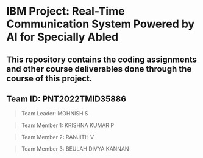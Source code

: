 # IBM Project: Real-Time Communication System Powered by AI for Specially Abled

## This repository contains the coding assignments and other course deliverables done through the course of this project.
## Team ID: PNT2022TMID35886

> Team Leader: MOHNISH S

> Team Member 1: KRISHNA KUMAR P

> Team Member 2: RANJITH V

> Team Member 3: BEULAH DIVYA KANNAN
